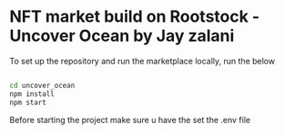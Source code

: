 # NFT market build on Rootstock - Uncover Ocean by Jay zalani


To set up the repository and run the marketplace locally, run the below
```bash

cd uncover_ocean
npm install
npm start
```
Before starting the project make sure u have the set the .env file